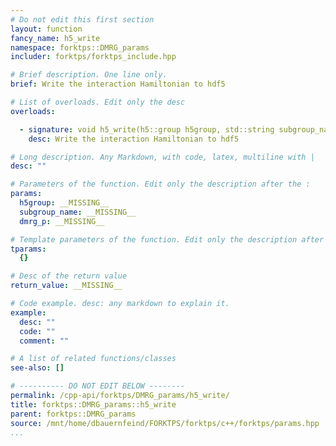 ```yaml
---
# Do not edit this first section
layout: function
fancy_name: h5_write
namespace: forktps::DMRG_params
includer: forktps/forktps_include.hpp

# Brief description. One line only.
brief: Write the interaction Hamiltonian to hdf5

# List of overloads. Edit only the desc
overloads:

  - signature: void h5_write(h5::group h5group, std::string subgroup_name, forktps::DMRG_params const &dmrg_p)
    desc: Write the interaction Hamiltonian to hdf5

# Long description. Any Markdown, with code, latex, multiline with |
desc: ""

# Parameters of the function. Edit only the description after the :
params:
  h5group: __MISSING__
  subgroup_name: __MISSING__
  dmrg_p: __MISSING__

# Template parameters of the function. Edit only the description after the :
tparams:
  {}

# Desc of the return value
return_value: __MISSING__

# Code example. desc: any markdown to explain it.
example:
  desc: ""
  code: ""
  comment: ""

# A list of related functions/classes
see-also: []

# ---------- DO NOT EDIT BELOW --------
permalink: /cpp-api/forktps/DMRG_params/h5_write/
title: forktps::DMRG_params::h5_write
parent: forktps::DMRG_params
source: /mnt/home/dbauernfeind/FORKTPS/forktps/c++/forktps/params.hpp
...
```


